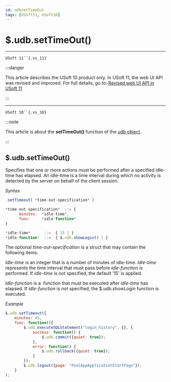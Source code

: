 ```yaml
---
id: udbsetTimeOut
tags: [USoft11, USoft10]
---
```

# $.udb.setTimeOut()



----

`USoft 11``{.vs_11}`


:::danger

This article describes the USoft 10 product only.
In USoft 11, the web UI API was revised and improved. For full details, go to:
[Revised web UI API in USoft 11](/Web_and_app_UIs/UDB_udb/Revised_web_UI_API_in_USoft_11.md)

:::

----

`USoft 10``{.vs_10}`


:::note

This article is about the **setTimeOut()** function of the [udb object](/Web_and_app_UIs/UDB_udb).

:::

## **$.udb.setTimeOut()**

Specifies that one or more actions must be performed after a specified idle-time has elapsed. An idle-time is a time interval during which no activity is detected by the server on behalf of the client session.

*Syntax*
 

```js
.setTimeout( *time-out-specification* )

*time-out-specification*  ::= {
      minutes:  *idle-time*,
      func:     *idle-function*
}

*idle-time*      ::=  { 15 | }
*idle-function*  ::=  { $.udb.showLogin() | }
```

The optional *time-out-specification* is a struct that may contain the following items.

*Idle-time* is an integer that is a number of minutes of idle-time. *Idle-time* represents the time interval that must pass before *idle-function* is performed. If *idle-time* is not specified, the default '15' is applied.

*Idle-function* is a  function that must be executed after *idle-time* has elapsed. If *idle-function* is not specified, the $.udb.showLogin function is executed.

*Example*

```js
$.udb.setTimeout({
    minutes: 45,
    func: function(){
        $.udb.executeSQLStatement("login_history", {}, {
            success: function() {
                $.udb.commit({quiet: true});
            },
            error: function() {
                $.udb.rollback({quiet: true});
            }
        });
        $.udb.logout({page: "PoolAppApplicationStartPage"});
    }
);
```

 